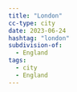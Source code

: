 ```yaml
---
title: "London"
cc-type: city
date: 2023-06-24
hashtag: "london"
subdivision-of:
  - England
tags:
  - city
  - England
---
```

